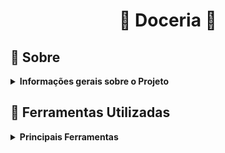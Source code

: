 # <p align="center"> :cake: Doceria :cake: </p>

## :bookmark_tabs: Sobre
<details>
  <summary markdown="span"><strong> Informações gerais sobre o Projeto</strong></summary><br />

Projeto voltado para relembrar conceitos de CSS3 e HTML5 desenvolvido por [Yasmim Matos](https://www.linkedin.com/in/yasmimmatos/) construído com base no curso [HTML5 e CSS3: Técnicas Avançadas](https://www.udemy.com/course/html5-e-css3-tecnicas-avancadas-com-flexbox-e-3-projetos/) da plataforma Udemy com o foco em desenvolver uma página inicial de uma doceria.

[Clique Aqui](https://doceria-ivory.vercel.app/) para visualizar o projeto no seu navegador.

</details>

## :toolbox: Ferramentas Utilizadas
<details>
  <summary markdown="span"><strong> Principais Ferramentas</strong></summary><br />
 
* CSS3
* HTML5

</details>
